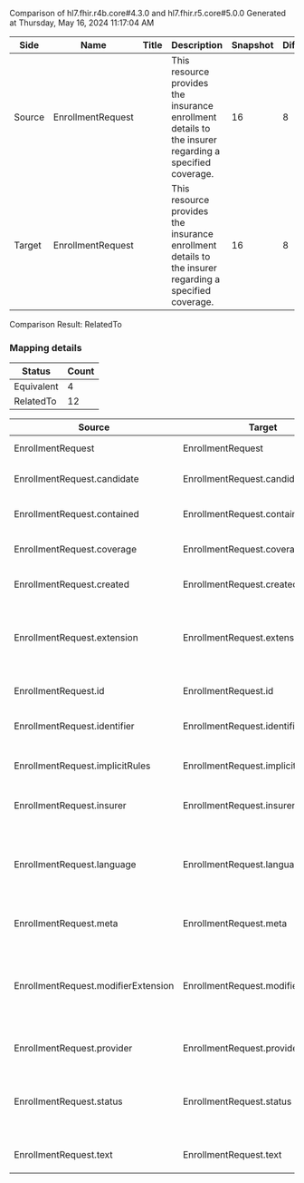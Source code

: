 Comparison of hl7.fhir.r4b.core#4.3.0 and hl7.fhir.r5.core#5.0.0
Generated at Thursday, May 16, 2024 11:17:04 AM

| Side | Name | Title | Description | Snapshot | Differential |
| --- | --- | --- | --- | --- | --- |
| Source | EnrollmentRequest |  | This resource provides the insurance enrollment details to the insurer regarding a specified coverage. | 16 | 8 |
| Target | EnrollmentRequest |  | This resource provides the insurance enrollment details to the insurer regarding a specified coverage. | 16 | 8 |


Comparison Result: RelatedTo


### Mapping details

| Status | Count |
| ------ | ----- |
Equivalent | 4 |
RelatedTo | 12 |


| Source | Target | Status | Message |
| ------ | ------ | ------ | ------- |
| EnrollmentRequest | EnrollmentRequest | Equivalent | R4B `EnrollmentRequest` maps as Equivalent to R5 `EnrollmentRequest` |
| EnrollmentRequest.candidate | EnrollmentRequest.candidate | Equivalent | R4B `EnrollmentRequest.candidate` maps as Equivalent to R5 `EnrollmentRequest.candidate` |
| EnrollmentRequest.contained | EnrollmentRequest.contained | Equivalent | R4B `EnrollmentRequest.contained` maps as Equivalent to R5 `EnrollmentRequest.contained` |
| EnrollmentRequest.coverage | EnrollmentRequest.coverage | Equivalent | R4B `EnrollmentRequest.coverage` maps as Equivalent to R5 `EnrollmentRequest.coverage` |
| EnrollmentRequest.created | EnrollmentRequest.created | Equivalent | R4B `EnrollmentRequest.created` maps as Equivalent to R5 `EnrollmentRequest.created` |
| EnrollmentRequest.extension | EnrollmentRequest.extension | RelatedTo | R4B `EnrollmentRequest.extension` maps as RelatedTo to R5 `EnrollmentRequest.extension` - extension has change due to type change: R4B `extension` `Extension` maps as RelatedTo for R5 `extension` |
| EnrollmentRequest.id | EnrollmentRequest.id | Equivalent | R4B `EnrollmentRequest.id` maps as Equivalent to R5 `EnrollmentRequest.id` |
| EnrollmentRequest.identifier | EnrollmentRequest.identifier | Equivalent | R4B `EnrollmentRequest.identifier` maps as Equivalent to R5 `EnrollmentRequest.identifier` |
| EnrollmentRequest.implicitRules | EnrollmentRequest.implicitRules | Equivalent | R4B `EnrollmentRequest.implicitRules` maps as Equivalent to R5 `EnrollmentRequest.implicitRules` |
| EnrollmentRequest.insurer | EnrollmentRequest.insurer | Equivalent | R4B `EnrollmentRequest.insurer` maps as Equivalent to R5 `EnrollmentRequest.insurer` |
| EnrollmentRequest.language | EnrollmentRequest.language | RelatedTo | R4B `EnrollmentRequest.language` maps as RelatedTo to R5 `EnrollmentRequest.language` - language made the binding required (from Preferred) for http://hl7.org/fhir/ValueSet/all-languages|5.0.0 |
| EnrollmentRequest.meta | EnrollmentRequest.meta | Equivalent | R4B `EnrollmentRequest.meta` maps as Equivalent to R5 `EnrollmentRequest.meta` |
| EnrollmentRequest.modifierExtension | EnrollmentRequest.modifierExtension | RelatedTo | R4B `EnrollmentRequest.modifierExtension` maps as RelatedTo to R5 `EnrollmentRequest.modifierExtension` - modifierExtension has change due to type change: R4B `modifierExtension` `Extension` maps as RelatedTo for R5 `modifierExtension` |
| EnrollmentRequest.provider | EnrollmentRequest.provider | Equivalent | R4B `EnrollmentRequest.provider` maps as Equivalent to R5 `EnrollmentRequest.provider` |
| EnrollmentRequest.status | EnrollmentRequest.status | Equivalent | R4B `EnrollmentRequest.status` maps as Equivalent to R5 `EnrollmentRequest.status` - status has compatible required binding for code type: http://hl7.org/fhir/ValueSet/fm-status|4.3.0 and http://hl7.org/fhir/ValueSet/fm-status|5.0.0 (Equivalent) |
| EnrollmentRequest.text | EnrollmentRequest.text | Equivalent | R4B `EnrollmentRequest.text` maps as Equivalent to R5 `EnrollmentRequest.text` |

